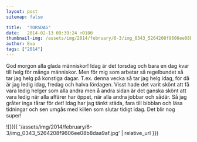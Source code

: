 ```yaml
---
layout: post
sitemap: false

title:  "TORSDAG"
date:   2014-02-13 09:39:24 +0100
thumbnail-img: /assets/img/2014/february/6-3/img_0343_5264208f9606ee08b8daa9af.jpg
author: Eva
tags: ["2014"]
---
```


God morgon alla glada människor! Idag är det torsdag och bara en dag kvar till helg för många människor. Men för mig som arbetar så regelbundet så tar jag helg på konstiga dagar. T.ex. denna vecka så tar jag helg idag, för då är jag ledig idag, fredag och halva lördagen. Visst hade det varit skönt att få vara ledig helger som alla andra men å andra sidan är det ganska skönt att vara ledig när alla affärer har öppet, när alla andra jobbar och sådär. Så jag gråter inga tårar för det! Idag har jag tänkt städa, fara till bibblan och läsa tidningar och sen umgås med killen som slutar tidigt idag. Det blir nog super!

![]({{ '/assets/img/2014/february/6-3/img_0343_5264208f9606ee08b8daa9af.jpg'  | relative_url }})


